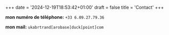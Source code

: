 +++
date = '2024-12-19T18:53:42+01:00'
draft = false
title = 'Contact'
+++

**mon numéro de téléphone:** `+33 6.09.27.79.36`

**mon mail:** `ukabrtrand[arobase]duck[point]com`

